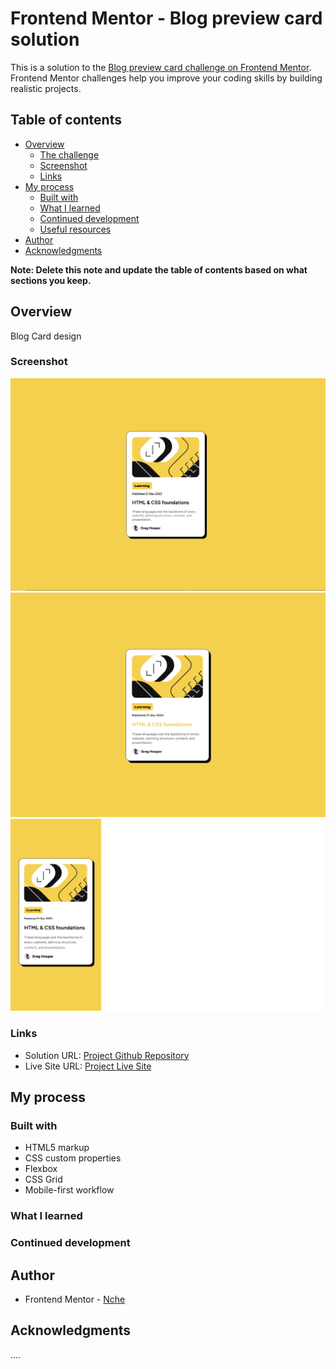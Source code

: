 # Frontend Mentor - Blog preview card solution

This is a solution to the [Blog preview card challenge on Frontend Mentor](https://www.frontendmentor.io/challenges/blog-preview-card-ckPaj01IcS). Frontend Mentor challenges help you improve your coding skills by building realistic projects. 

## Table of contents

- [Overview](#overview)
  - [The challenge](#the-challenge)
  - [Screenshot](#screenshot)
  - [Links](#links)
- [My process](#my-process)
  - [Built with](#built-with)
  - [What I learned](#what-i-learned)
  - [Continued development](#continued-development)
  - [Useful resources](#useful-resources)
- [Author](#author)
- [Acknowledgments](#acknowledgments)

**Note: Delete this note and update the table of contents based on what sections you keep.**

## Overview

Blog Card design

### Screenshot

![Desktop View](./product-design/blog-card-desktop-product.png)
![Desktop View (active)](./product-design/blog-card-desktop-active-view.png)
![Mobile View ](./product-design/blog-post-product-mobile-view.png)

### Links

- Solution URL: [Project Github Repository](https://github.com/Nche12/blog-preview-card-main)
- Live Site URL: [Project Live Site](https://nche12.github.io/blog-preview-card-main/)

## My process

### Built with

- HTML5 markup
- CSS custom properties
- Flexbox
- CSS Grid
- Mobile-first workflow

### What I learned


### Continued development


## Author

- Frontend Mentor - [Nche](https://www.frontendmentor.io/profile/Nche12)

## Acknowledgments
....

